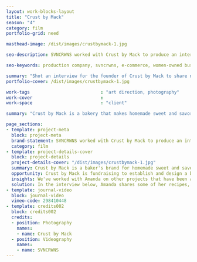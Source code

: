 ```yaml
---
layout: work-blocks-layout
title: "Crust by Mack"
season: "4"
category: film
portfolio-grid: need

masthead-image: /dist/images/crustbymack-1.jpg

seo-description: SVNCRWNS worked with Crust by Mack to produce an interview to launch her campaign for raising funds to open their bakery.

seo-keywords: production company, svncrwns, e-commerce, women-owned businesses, creative team, consulting, business operations, launch my brand, manage my brand, photography, videography, special projects

summary: "Shot an interview for the founder of Crust by Mack to share new goals for the brand"
portfolio-cover: /dist/images/crustbymack-1.jpg

work-tags 							: "art direction, photography"
work-cover							:
work-space 							: "client"

summary: "Crust by Mack is a bakery that makes homemade sweet and savory hand pies by chef + baker, Amanda Mack."

page_sections:
- template: project-meta
  block: project-meta
  brand-statement: SVNCRWNS worked with Crust by Mack to produce an interview to launch her campaign for raising funds to open their bakery.
  category: film
- template: project-details-cover
  block: project-details
  project-details-cover: "/dist/images/crustbymack-1.jpg"
  summary: Crust by Mack is a baker's brand for homemade sweet and savory hand pies by chef + baker, Amanda Mack. The brand has been very present in the local marketplaces for Baltimore's chefs and restaurant space. Established in 2015, Crust by Mack has received many accolades for its unique recipes and combination of flavors. We're excited for what the brand has in store for this upcoming year.
  opportunity: Crust by Mack is fundraising to establish and design a bakery space. In efforts to share the history and concept, we saw an opportunity to tell Amanda's story.
  insights: We've worked with Amanda on other projects that have been amazing. After learning about Crust by Mack and what Amanda's plans are for setting up and creating a beautiful space filled with art programming and savory treats for the community, we were ready to offer support with creating some branded content to promote the effort.
  solution: In the interview below, Amanda shares some of her recipes, inspiration and reasons for wanting to establish space in her community as a baker. She shares her story, her family and her past experience running successful ventures. The people love transparency and presence, Amanda gives both. Watch below.
- template: journal-video
  block: journal-video
  vimeo-code: 298410448
- template: credits002
  block: credits002
  credits:
  - position: Photography
    names:
    - name: Crust by Mack
  - position: Videography
    names:
    - name: SVNCRWNS
---
```


